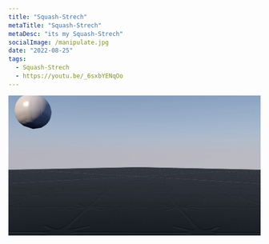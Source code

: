 ```yaml
---
title: "Squash-Strech"
metaTitle: "Squash-Strech"
metaDesc: "its my Squash-Strech"
socialImage: /manipulate.jpg
date: "2022-08-25"
tags:
  - Squash-Strech
  - https://youtu.be/_6sxbYENqOo
---
```


![AlienWorld](https://github.com/KabakaWilliam/wills-blog/blob/main/BlogPics/miniChallenge3/squishyPic.png?raw=true)
